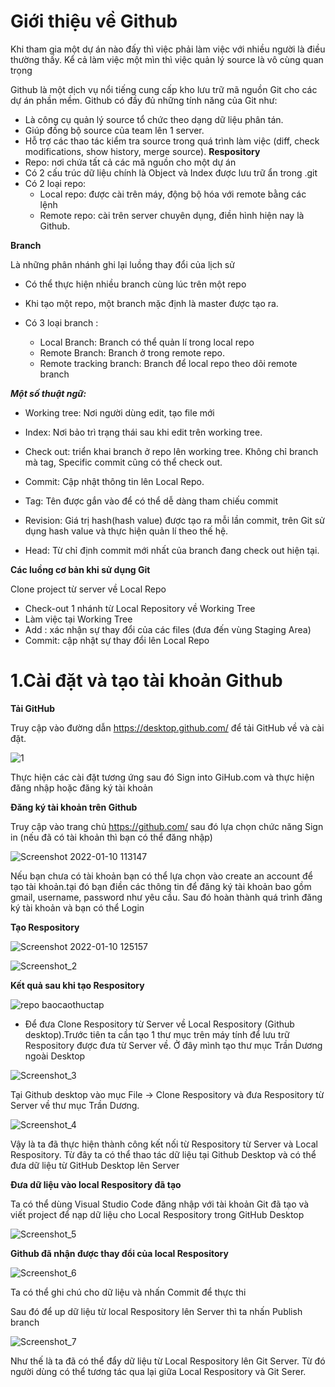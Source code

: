 # Giới thiệu về Github
Khi tham gia một dự án nào đấy thì việc phải làm việc với nhiều người là điều thường thấy. Kể cả làm việc một mìn thì việc quản lý source là vô cùng quan trọng

Github là một dịch vụ nổi tiếng cung cấp kho lưu trữ mã nguồn Git cho các dự án phần mềm. Github có đầy đủ những tính năng của Git như: 

- Là công cụ quản lý source tổ chức theo dạng dữ liệu phân tán.
- Giúp đồng bộ source của team lên 1 server.
- Hỗ trợ các thao tác kiểm tra source trong quá trình làm việc (diff, check modifications, show history, merge source).
**Respository**
- Repo: nơi chứa tất cả các mã nguồn cho một dự án
- Có 2 cấu trúc dữ liệu chính là Object và Index được lưu trữ ẩn trong .git
- Có 2 loại repo: 
	+ Local repo: được cài trên máy, động bộ hóa với remote bằng các lệnh
	+ Remote repo: cài trên server chuyên dụng, điền hình hiện nay là Github.

**Branch**

Là những phân nhánh ghi lại luồng thay đổi của lịch sử
- Có thể thực hiện nhiều branch cùng lúc trên một repo
- Khi tạo một repo, một branch mặc định là master được tạo ra.

- Có 3 loại branch : 

	+ Local Branch: Branch có thể quản lí trong local repo
	+ Remote Branch: Branch ở trong remote repo.
	+ Remote tracking branch: Branch để local repo theo dõi remote branch

***Một số thuật ngữ:***

- Working tree: Nơi người dùng edit, tạo file mới

- Index: Nơi bảo trì trạng thái sau khi edit trên working tree.

- Check out: triển khai branch ở repo lên working tree. Không chỉ branch mà tag, Specific commit cũng có thể check out.

- Commit: Cập nhật thông tin lên Local Repo.

- Tag: Tên được gắn vào để có thể dễ dàng tham chiếu commit

- Revision: Giá trị hash(hash value) được tạo ra mỗi lần commit, trên Git sử dụng hash value và thực hiện quản lí theo thế hệ.

- Head: Từ chỉ định commit mới nhất của branch đang check out hiện tại.

**Các luồng cơ bản khi sử dụng Git**

Clone project từ server về Local Repo

- Check-out 1 nhánh từ Local Repository về Working Tree
- Làm việc tại Working Tree
- Add : xác nhận sự thay đổi của các files (đưa đến vùng Staging Area)
- Commit: cập nhật sự thay đổi lên Local Repo
# 1.Cài đặt và tạo tài khoản Github
**Tải GitHub**

Truy cập vào đường dẫn https://desktop.github.com/ để tải GitHub về và cài đặt.

![1](https://user-images.githubusercontent.com/97416839/148877142-b1cccef9-3616-48fe-9ace-34196af1b6f2.png)

Thực hiện các cài đặt tương ứng sau đó Sign into GiHub.com và thực hiện đăng nhập hoặc đăng ký tài khoản

**Đăng ký tài khoản trên Github** 

Truy cập vào trang chủ https://github.com/ 
sau đó lựa chọn chức năng Sign in (nếu đã có tài khoản thì bạn có thể đăng nhập)

![Screenshot 2022-01-10 113147](https://user-images.githubusercontent.com/97416839/148719170-5d8f727e-8ae8-4780-8541-94510be37587.png)

Nếu bạn chưa có tài khoản bạn có thể lựa chọn vào create an account để tạo tài khoản.tại đó bạn điền các thông tin để đăng ký tài khoản bao gồm gmail, username, password như yêu cầu. Sau đó hoàn thành quá trình đăng ký tài khoản và bạn có thể Login 

**Tạo Respository**

![Screenshot 2022-01-10 125157](https://user-images.githubusercontent.com/97416839/148723355-3443e324-99aa-400c-94b6-e50b8d943c23.png)

![Screenshot_2](https://user-images.githubusercontent.com/97416839/148918095-f950117c-5d10-4f7b-9776-e0b8f307d367.png)

**Kết quả sau khi tạo Respository**

![repo baocaothuctap](https://user-images.githubusercontent.com/97416839/148918565-5ff4f6da-b693-41f4-978d-11b284b4a314.png)

* Để đưa Clone Respository từ Server về Local Respository (Github desktop).Trước tiên ta cần tạo 1 thư mục trên máy tính để lưu trữ Respository được đưa từ Server về. Ở đây mình tạo thư mục Trần Dương ngoài Desktop

![Screenshot_3](https://user-images.githubusercontent.com/97416839/148919654-fcd73173-e1b0-4164-8661-705e18b3b6fb.png)

 Tại Github desktop vào mục File -> Clone Respository và đưa Respository từ Server về thư mục Trần Dương.

![Screenshot_4](https://user-images.githubusercontent.com/97416839/148920079-5f88ae5f-0a9f-406d-bd31-4ae41929f271.png)

Vậy là ta đã thực hiện thành công kết nối từ Respository từ Server và Local Respository. Từ đây ta có thể thao tác dữ liệu tại Github Desktop và có thể đưa dữ liệu từ GitHub Desktop lên Server

**Đưa dữ liệu vào local Respository đã tạo**

Ta có thể dùng Visual Studio Code đăng nhập với tài khoản Git đã tạo và viết project để nạp dữ liệu cho Local Respository trong GitHub Desktop 

![Screenshot_5](https://user-images.githubusercontent.com/97416839/148921456-07022cb8-44c0-4b0b-9d2f-38898e82c00c.png)

**Github đã nhận được thay đổi của local Respository**

![Screenshot_6](https://user-images.githubusercontent.com/97416839/148921725-842f85ad-8fc7-4e5a-a18f-fe07286450ce.png)

Ta có thể ghi chú cho dữ liệu và nhấn Commit để thực thi

 Sau đó để up dữ liệu từ local Respository lên Server thì ta nhấn Publish branch

![Screenshot_7](https://user-images.githubusercontent.com/97416839/148922033-d19aae4b-f850-4b19-bb79-122c2b779440.png)

Như thế là ta đã có thể đẩy dữ liệu từ Local Respository lên Git Server. Từ đó người dùng có thể tương tác qua lại giữa Local Respository và Git Serer.

